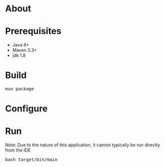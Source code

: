 # About


# Prerequisites

- Java 8+
- Maven 3.3+
- jdk 1.8

# Build

<pre>
mvn package
</pre>

# Configure

    
# Run

Note: Due to the nature of this application, it cannot typically be run directly from the IDE

<pre>
bash target/bin/main
</pre>
